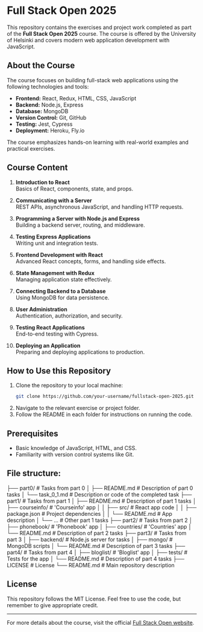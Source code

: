 # Full Stack Open 2025

This repository contains the exercises and project work completed as part of the **Full Stack Open 2025** course. The course is offered by the University of Helsinki and covers modern web application development with JavaScript.

## About the Course
The course focuses on building full-stack web applications using the following technologies and tools:

- **Frontend:** React, Redux, HTML, CSS, JavaScript
- **Backend:** Node.js, Express
- **Database:** MongoDB
- **Version Control:** Git, GitHub
- **Testing:** Jest, Cypress
- **Deployment:** Heroku, Fly.io

The course emphasizes hands-on learning with real-world examples and practical exercises.

## Course Content
1. **Introduction to React**  
   Basics of React, components, state, and props.

2. **Communicating with a Server**  
   REST APIs, asynchronous JavaScript, and handling HTTP requests.

3. **Programming a Server with Node.js and Express**  
   Building a backend server, routing, and middleware.

4. **Testing Express Applications**  
   Writing unit and integration tests.

5. **Frontend Development with React**  
   Advanced React concepts, forms, and handling side effects.

6. **State Management with Redux**  
   Managing application state effectively.

7. **Connecting Backend to a Database**  
   Using MongoDB for data persistence.

8. **User Administration**  
   Authentication, authorization, and security.

9. **Testing React Applications**  
   End-to-end testing with Cypress.

10. **Deploying an Application**  
    Preparing and deploying applications to production.

## How to Use this Repository
1. Clone the repository to your local machine:
   ```bash
   git clone https://github.com/your-username/fullstack-open-2025.git
   ```
2. Navigate to the relevant exercise or project folder.
3. Follow the README in each folder for instructions on running the code.

## Prerequisites
- Basic knowledge of JavaScript, HTML, and CSS.
- Familiarity with version control systems like Git.

## File structure:

├── part0/ # Tasks from part 0 │ ├── README.md # Description of part 0 tasks │ └── task_0_1.md # Description or code of the completed task ├── part1/ # Tasks from part 1 │ ├── README.md # Description of part 1 tasks │ ├── courseinfo/ # 'Courseinfo' app │ │ ├── src/ # React app code │ │ ├── package.json # Project dependencies │ │ └── README.md # App description │ └── ... # Other part 1 tasks ├── part2/ # Tasks from part 2 │ ├── phonebook/ # 'Phonebook' app │ ├── countries/ # 'Countries' app │ └── README.md # Description of part 2 tasks ├── part3/ # Tasks from part 3 │ ├── backend/ # Node.js server for tasks │ ├── mongo/ # MongoDB scripts │ └── README.md # Description of part 3 tasks ├── part4/ # Tasks from part 4 │ ├── bloglist/ # 'Bloglist' app │ ├── tests/ # Tests for the app │ └── README.md # Description of part 4 tasks ├── LICENSE # License └── README.md # Main repository description

## License
This repository follows the MIT License. Feel free to use the code, but remember to give appropriate credit.

---

For more details about the course, visit the official [Full Stack Open website](https://fullstackopen.com/en/).
